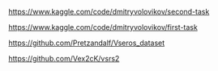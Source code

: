 https://www.kaggle.com/code/dmitryvolovikov/second-task



https://www.kaggle.com/code/dmitryvolovikov/first-task




https://github.com/Pretzandalf/Vseros_dataset



https://github.com/Vex2cK/vsrs2
